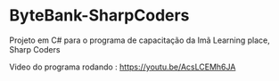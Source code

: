 # ByteBank-SharpCoders
 Projeto em C# para o programa de capacitação da Imã Learning place, Sharp Coders


Video do programa rodando : https://youtu.be/AcsLCEMh6JA
